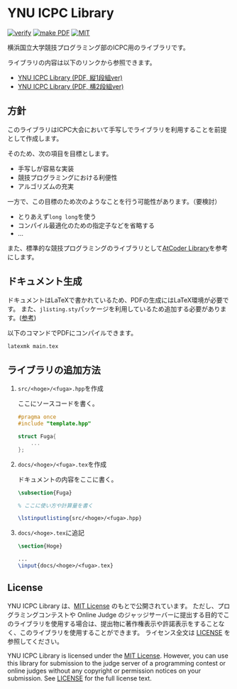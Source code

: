 # YNU ICPC Library

[![verify](https://github.com/YNUCPC/ynu-icpc-library/actions/workflows/verify.yml/badge.svg)](https://github.com/YNUCPC/ynu-icpc-library/actions/workflows/verify.yml) [![make PDF](https://github.com/YNUCPC/ynu-icpc-library/actions/workflows/make_pdf.yml/badge.svg)](https://github.com/YNUCPC/ynu-icpc-library/actions/workflows/make_pdf.yml)
[![MIT](https://img.shields.io/github/license/YNUCPC/ynu-icpc-library)](https://github.com/YNUCPC/ynu-icpc-library/blob/main/LICENSE)

横浜国立大学競技プログラミング部のICPC用のライブラリです。

ライブラリの内容は以下のリンクから参照できます。

- [YNU ICPC Library (PDF, 縦1段組ver)](https://ynucpc.github.io/ynu-icpc-library/main_1col.pdf)
- [YNU ICPC Library (PDF, 横2段組ver)](https://ynucpc.github.io/ynu-icpc-library/main_2col.pdf)

## 方針

このライブラリはICPC大会において手写しでライブラリを利用することを前提として作成します。

そのため、次の項目を目標とします。

- 手写しが容易な実装
- 競技プログラミングにおける利便性
- アルゴリズムの充実

一方で、この目標のため次のようなことを行う可能性があります。（要検討）

- とりあえず`long long`を使う
- コンパイル最適化のための指定子などを省略する
- ...

また、標準的な競技プログラミングのライブラリとして[AtCoder Library](https://github.com/atcoder/ac-library)を参考にします。

## ドキュメント生成

ドキュメントはLaTeXで書かれているため、PDFの生成にはLaTeX環境が必要です。
また、`jlisting.sty`パッケージを利用しているため追加する必要があります。([参考](https://qiita.com/ocian/items/28bbbec6c44b9b6b44c4))

以下のコマンドでPDFにコンパイルできます。

```bash
latexmk main.tex
```

## ライブラリの追加方法

1. `src/<hoge>/<fuga>.hpp`を作成

    ここにソースコードを書く。

    ```c++
    #pragma once
    #include "template.hpp"

    struct Fuga{
        ...
    };
    ```

1. `docs/<hoge>/<fuga>.tex`を作成

    ドキュメントの内容をここに書く。

    ```latex
    \subsection{Fuga}

    % ここに使い方や計算量を書く

    \lstinputlisting{src/<hoge>/<fuga>.hpp}
    ```

1. `docs/<hoge>.tex`に追記

    ```latex
    \section{Hoge}

    ...
    \input{docs/<hoge>/<fuga>.tex}
    ```

## License

YNU ICPC Library は、[MIT License](https://opensource.org/licenses/MIT) のもとで公開されています。
ただし、プログラミングコンテストや Online Judge のジャッジサーバーに提出する目的でこのライブラリを使用する場合は、提出物に著作権表示や許諾表示をすることなく、このライブラリを使用することができます。
ライセンス全文は [LICENSE](https://github.com/YNUCPC/ynu-icpc-library/blob/main/LICENSE) を参照してください。

YNU ICPC Library is licensed under the [MIT License](https://opensource.org/licenses/MIT).
However, you can use this library for submission to the judge server of a programming contest or online judges without any copyright or permission notices on your submission.
See [LICENSE](https://github.com/YNUCPC/ynu-icpc-library/blob/main/LICENSE) for the full license text.
